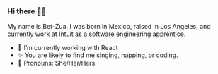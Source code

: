 ### Hi there 👋🏼


My name is Bet-Zua, I was born in Mexico, raised in Los Angeles, and currently work at Intuit as a software engineering apprentice.

- 🌱  I’m currently working with React 
- ✨  You are likely to find me singing, napping, or coding.
- 🤝  Pronouns: She/Her/Hers
